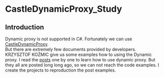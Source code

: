 # CastleDynamicProxy_Study

## Introduction
	
Dynamic proxy is not supported in C#. Fortunately we can use [CastleDynamicProxy](https://github.com/castleproject/Core).  
But there are extremely few documents provided by developers.   
KRZYSZTOF KOŹMIC give us some examples how to using the Dynamic proxy. 
I read the [posts](https://kozmic.net/dynamic-proxy-tutorial/) one by one to learn how to use dynamic proxy.
But they all are posted long long ago, so we can not reach the code examples. I create the projects to reproduction the post examples. 

